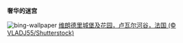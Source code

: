 
**奢华的迷宫**

![bing-wallpaper](https://www.bing.com/th?id=OHR.VillandryGarden_ZH-CN6140359139_1920x1080.jpg)
[维朗德里城堡及花园，卢瓦尔河谷，法国 (© VLADJ55/Shutterstock)](https://www.bing.com/search?q=%E7%BB%B4%E6%9C%97%E5%BE%B7%E9%87%8C%E5%9F%8E%E5%A0%A1&amp;form=hpcapt&amp;mkt=zh-cn)
  